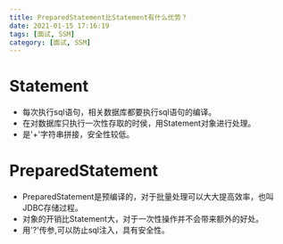 ```yaml
---
title: PreparedStatement比Statement有什么优势？
date: 2021-01-15 17:16:19
tags: [面试, SSM]
category: [面试, SSM]
---
```


# Statement

* 每次执行sql语句，相关数据库都要执行sql语句的编译。
* 在对数据库只执行一次性存取的时侯，用Statement对象进行处理。
* 是'+'字符串拼接，安全性较低。

# PreparedStatement

* PreparedStatement是预编译的，对于批量处理可以大大提高效率，也叫JDBC存储过程。
* 对象的开销比Statement大，对于一次性操作并不会带来额外的好处。
* 用'?'传参,可以防止sql注入，具有安全性。
